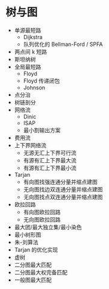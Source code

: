 # 树与图

* 单源最短路
  * Dijkstra
  * 队列优化的 Bellman-Ford / SPFA
* 两点间 k 短路
* 斯坦纳树
* 全局最短路
  * Floyd
  * Floyd 传递闭包
  * Johnson
* 点分治
* 树链剖分
* 网络流
  * Dinic
  * ISAP
  * 最小割输出方案
* 费用流
* 上下界网络流
  * 无源无汇上下界可行流
  * 有源有汇上下界最大流
  * 有源有汇上下界最小流
* Tarjan
  * 有向图找强连通分量并缩点建图
  * 无向图找边双连通分量并缩点建图
  * 无向图找点双连通分量并缩点建图
* 欧拉回路
  * 有向图欧拉回路
  * 无向图欧拉回路
* 最大团/最大独立集/最小染色
* 最小树形图
 * 朱-刘算法
 * Tarjan 的优化实现
* 虚树
* 二分图最大匹配
* 二分图最大权完备匹配
* 一般图最大匹配

